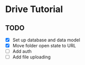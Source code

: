 # Drive Tutorial

## TODO

- [x] Set up database and data model
- [x] Move folder open state to URL
- [ ] Add auth
- [ ] Add file uploading
